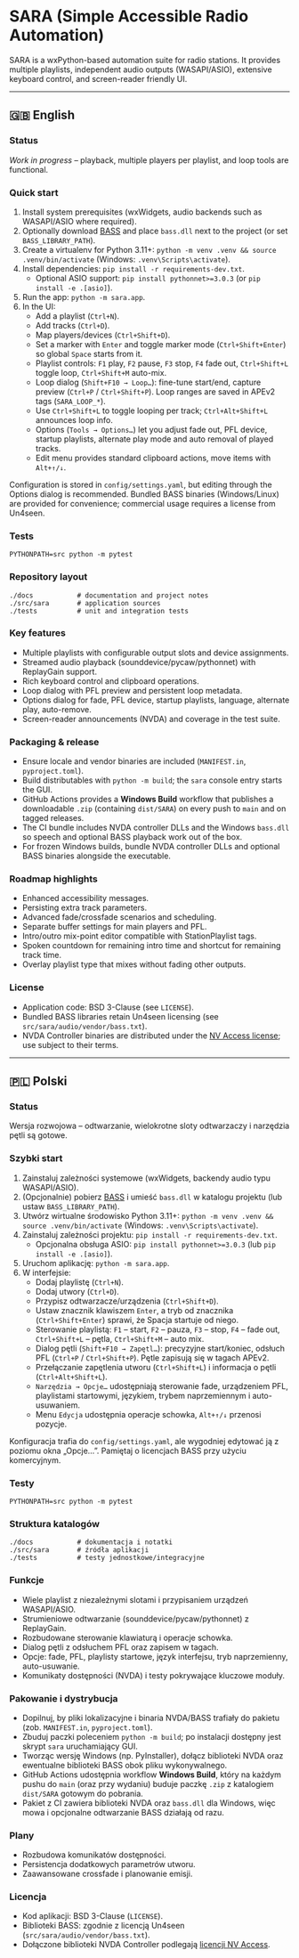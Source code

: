 # SARA (Simple Accessible Radio Automation)

SARA is a wxPython-based automation suite for radio stations. It provides multiple playlists, independent audio outputs (WASAPI/ASIO), extensive keyboard control, and screen-reader friendly UI.

---

## 🇬🇧 English
### Status
*Work in progress* – playback, multiple players per playlist, and loop tools are functional.

### Quick start
1. Install system prerequisites (wxWidgets, audio backends such as WASAPI/ASIO where required).
2. Optionally download [BASS](https://www.un4seen.com/) and place `bass.dll` next to the project (or set `BASS_LIBRARY_PATH`).
3. Create a virtualenv for Python 3.11+: `python -m venv .venv && source .venv/bin/activate` (Windows: `.venv\Scripts\activate`).
4. Install dependencies: `pip install -r requirements-dev.txt`.
   - Optional ASIO support: `pip install pythonnet>=3.0.3` (or `pip install -e .[asio]`).
5. Run the app: `python -m sara.app`.
6. In the UI:
   - Add a playlist (`Ctrl+N`).
   - Add tracks (`Ctrl+D`).
   - Map players/devices (`Ctrl+Shift+D`).
   - Set a marker with `Enter` and toggle marker mode (`Ctrl+Shift+Enter`) so global `Space` starts from it.
   - Playlist controls: `F1` play, `F2` pause, `F3` stop, `F4` fade out, `Ctrl+Shift+L` toggle loop, `Ctrl+Shift+M` auto-mix.
   - Loop dialog (`Shift+F10 → Loop…`): fine-tune start/end, capture preview (`Ctrl+P` / `Ctrl+Shift+P`). Loop ranges are saved in APEv2 tags (`SARA_LOOP_*`).
   - Use `Ctrl+Shift+L` to toggle looping per track; `Ctrl+Alt+Shift+L` announces loop info.
   - Options (`Tools → Options…`) let you adjust fade out, PFL device, startup playlists, alternate play mode and auto removal of played tracks.
   - Edit menu provides standard clipboard actions, move items with `Alt+↑/↓`.

Configuration is stored in `config/settings.yaml`, but editing through the Options dialog is recommended. Bundled BASS binaries (Windows/Linux) are provided for convenience; commercial usage requires a license from Un4seen.

### Tests
```
PYTHONPATH=src python -m pytest
```

### Repository layout
```
./docs           # documentation and project notes
./src/sara       # application sources
./tests          # unit and integration tests
```

### Key features
- Multiple playlists with configurable output slots and device assignments.
- Streamed audio playback (sounddevice/pycaw/pythonnet) with ReplayGain support.
- Rich keyboard control and clipboard operations.
- Loop dialog with PFL preview and persistent loop metadata.
- Options dialog for fade, PFL device, startup playlists, language, alternate play, auto-remove.
- Screen-reader announcements (NVDA) and coverage in the test suite.

### Packaging & release
- Ensure locale and vendor binaries are included (`MANIFEST.in`, `pyproject.toml`).
- Build distributables with `python -m build`; the `sara` console entry starts the GUI.
- GitHub Actions provides a **Windows Build** workflow that publishes a downloadable `.zip` (containing `dist/SARA`) on every push to `main` and on tagged releases.
- The CI bundle includes NVDA controller DLLs and the Windows `bass.dll` so speech and optional BASS playback work out of the box.
- For frozen Windows builds, bundle NVDA controller DLLs and optional BASS binaries alongside the executable.

### Roadmap highlights
- Enhanced accessibility messages.
- Persisting extra track parameters.
- Advanced fade/crossfade scenarios and scheduling.
- Separate buffer settings for main players and PFL.
- Intro/outro mix-point editor compatible with StationPlaylist tags.
- Spoken countdown for remaining intro time and shortcut for remaining track time.
- Overlay playlist type that mixes without fading other outputs.

### License
- Application code: BSD 3-Clause (see `LICENSE`).
- Bundled BASS libraries retain Un4seen licensing (see `src/sara/audio/vendor/bass.txt`).
- NVDA Controller binaries are distributed under the [NV Access license](https://www.nvaccess.org/about-nvda/license-and-credits/); use subject to their terms.

---

## 🇵🇱 Polski
### Status
Wersja rozwojowa – odtwarzanie, wielokrotne sloty odtwarzaczy i narzędzia pętli są gotowe.

### Szybki start
1. Zainstaluj zależności systemowe (wxWidgets, backendy audio typu WASAPI/ASIO).
2. (Opcjonalnie) pobierz [BASS](https://www.un4seen.com/) i umieść `bass.dll` w katalogu projektu (lub ustaw `BASS_LIBRARY_PATH`).
3. Utwórz wirtualne środowisko Python 3.11+: `python -m venv .venv && source .venv/bin/activate` (Windows: `.venv\Scripts\activate`).
4. Zainstaluj zależności projektu: `pip install -r requirements-dev.txt`.
   - Opcjonalna obsługa ASIO: `pip install pythonnet>=3.0.3` (lub `pip install -e .[asio]`).
5. Uruchom aplikację: `python -m sara.app`.
6. W interfejsie:
   - Dodaj playlistę (`Ctrl+N`).
   - Dodaj utwory (`Ctrl+D`).
   - Przypisz odtwarzacze/urządzenia (`Ctrl+Shift+D`).
   - Ustaw znacznik klawiszem `Enter`, a tryb od znacznika (`Ctrl+Shift+Enter`) sprawi, że Spacja startuje od niego.
   - Sterowanie playlistą: `F1` – start, `F2` – pauza, `F3` – stop, `F4` – fade out, `Ctrl+Shift+L` – pętla, `Ctrl+Shift+M` – auto mix.
   - Dialog pętli (`Shift+F10 → Zapętl…`): precyzyjne start/koniec, odsłuch PFL (`Ctrl+P` / `Ctrl+Shift+P`). Pętle zapisują się w tagach APEv2.
   - Przełączanie zapętlenia utworu (`Ctrl+Shift+L`) i informacja o pętli (`Ctrl+Alt+Shift+L`).
   - `Narzędzia → Opcje…` udostępniają sterowanie fade, urządzeniem PFL, playlistami startowymi, językiem, trybem naprzemiennym i auto-usuwaniem.
   - Menu `Edycja` udostępnia operacje schowka, `Alt+↑/↓` przenosi pozycje.

Konfiguracja trafia do `config/settings.yaml`, ale wygodniej edytować ją z poziomu okna „Opcje…”. Pamiętaj o licencjach BASS przy użyciu komercyjnym.

### Testy
```
PYTHONPATH=src python -m pytest
```

### Struktura katalogów
```
./docs           # dokumentacja i notatki
./src/sara       # źródła aplikacji
./tests          # testy jednostkowe/integracyjne
```

### Funkcje
- Wiele playlist z niezależnymi slotami i przypisaniem urządzeń WASAPI/ASIO.
- Strumieniowe odtwarzanie (sounddevice/pycaw/pythonnet) z ReplayGain.
- Rozbudowane sterowanie klawiaturą i operacje schowka.
- Dialog pętli z odsłuchem PFL oraz zapisem w tagach.
- Opcje: fade, PFL, playlisty startowe, język interfejsu, tryb naprzemienny, auto-usuwanie.
- Komunikaty dostępności (NVDA) i testy pokrywające kluczowe moduły.

### Pakowanie i dystrybucja
- Dopilnuj, by pliki lokalizacyjne i binaria NVDA/BASS trafiały do pakietu (zob. `MANIFEST.in`, `pyproject.toml`).
- Zbuduj paczki poleceniem `python -m build`; po instalacji dostępny jest skrypt `sara` uruchamiający GUI.
- Tworząc wersję Windows (np. PyInstaller), dołącz biblioteki NVDA oraz ewentualne biblioteki BASS obok pliku wykonywalnego.
- GitHub Actions udostępnia workflow **Windows Build**, który na każdym pushu do `main` (oraz przy wydaniu) buduje paczkę `.zip` z katalogiem `dist/SARA` gotowym do pobrania.
- Pakiet z CI zawiera biblioteki NVDA oraz `bass.dll` dla Windows, więc mowa i opcjonalne odtwarzanie BASS działają od razu.

### Plany
- Rozbudowa komunikatów dostępności.
- Persistencja dodatkowych parametrów utworu.
- Zaawansowane crossfade i planowanie emisji.

### Licencja
- Kod aplikacji: BSD 3-Clause (`LICENSE`).
- Biblioteki BASS: zgodnie z licencją Un4seen (`src/sara/audio/vendor/bass.txt`).
- Dołączone biblioteki NVDA Controller podlegają [licencji NV Access](https://www.nvaccess.org/about-nvda/license-and-credits/).
